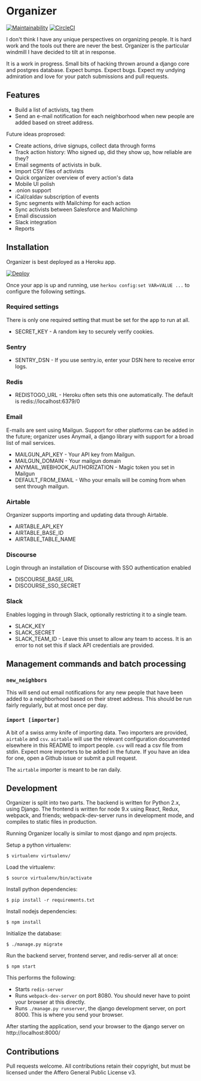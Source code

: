 # Organizer

[![Maintainability](https://api.codeclimate.com/v1/badges/86f7c614494ac53194e2/maintainability)](https://codeclimate.com/github/tdfischer/organizer/maintainability)
[![CircleCI](https://circleci.com/gh/tdfischer/organizer.svg?style=svg)](https://circleci.com/gh/tdfischer/organizer)


I don't think I have any unique perspectives on organizing people. It is hard
work and the tools out there are never the best. Organizer is the particular
windmill I have decided to tilt at in response.

It is a work in progress. Small bits of hacking thrown around a django core and
postgres database. Expect bumps. Expect bugs. Expect my undying admiration and
love for your patch submissions and pull requests.

## Features

* Build a list of activists, tag them
* Send an e-mail notification for each neighborhood when new people are added
  based on street address.

Future ideas proprosed:

* Create actions, drive signups, collect data through forms
* Track action history: Who signed up, did they show up, how reliable are they?
* Email segments of activists in bulk.
* Import CSV files of activists
* Quick organizer overview of every action's data
* Mobile UI polish
* .onion support
* iCal/caldav subscription of events
* Sync segments with Mailchimp for each action
* Sync activists between Salesforce and Mailchimp
* Email discussion
* Slack integration
* Reports

## Installation

Organizer is best deployed as a Heroku app.

[![Deploy](https://www.herokucdn.com/deploy/button.svg)](https://heroku.com/deploy)

Once your app is up and running, use ```herkou config:set VAR=VALUE ...``` to
configure the following settings.

### Required settings

There is only one required setting that must be set for the app to run at all.

* SECRET_KEY - A random key to securely verify cookies.

### Sentry

* SENTRY_DSN - If you use sentry.io, enter your DSN here to receive error logs.

### Redis

* REDISTOGO_URL - Heroku often sets this one automatically. The default is
  redis://localhost:6379/0

### Email

E-mails are sent using Mailgun. Support for other platforms can be added in the
future; organizer uses Anymail, a django library with support for a broad list
of mail services.

* MAILGUN_API_KEY - Your API key from Mailgun.
* MAILGUN_DOMAIN - Your mailgun domain 
* ANYMAIL_WEBHOOK_AUTHORIZATION - Magic token you set in Mailgun
* DEFAULT_FROM_EMAIL - Who your emails will be coming from when sent through
  mailgun.

### Airtable

Organizer supports importing and updating data through Airtable.

* AIRTABLE_API_KEY
* AIRTABLE_BASE_ID
* AIRTABLE_TABLE_NAME

### Discourse

Login through an installation of Discourse with SSO authentication enabled

* DISCOURSE_BASE_URL
* DISCOURSE_SSO_SECRET

### Slack

Enables logging in through Slack, optionally restricting it to a single team.

* SLACK_KEY
* SLACK_SECRET
* SLACK_TEAM_ID - Leave this unset to allow any team to access. It is an error
  to not set this if slack API credentials are provided.


## Management commands and batch processing

### ``new_neighbors``

This will send out email notifications for any new people that have been added
to a neighborhood based on their street address. This should be run fairly
regularly, but at most once per day.


### ``import [importer]``

A bit of a swiss army knife of importing data. Two importers are provided,
``airtable`` and ``csv``. ``airtable`` will use the relevant configuration
documented elsewhere in this README to import people. ``csv`` will read a csv
file from stdin. Expect more importers to be added in the future. If you have an
idea for one, open a Github issue or submit a pull request.

The ``airtable`` importer is meant to be ran daily.

## Development

Organizer is split into two parts. The backend is written for Python 2.x, using
Django. The frontend is written for node 9.x using React, Redux, webpack, and
friends; webpack-dev-server runs in development mode, and compiles to static
files in production.

Running Organizer locally is similar to most django and npm projects.

Setup a python virtualenv:

    $ virtualenv virtualenv/

Load the virtualenv:

    $ source virtualenv/bin/activate

Install python dependencies:

    $ pip install -r requirements.txt

Install nodejs dependencies:

    $ npm install

Initialize the database:

    $ ./manage.py migrate

Run the backend server, frontend server, and redis-server all at once:

    $ npm start

This performs the following:

* Starts ``redis-server``
* Runs ``webpack-dev-server`` on port 8080. You should never have to point your
  browser at this directly.
* Runs ``./manage.py runserver``, the django development server, on port 8000.
  This is where you send your browser.

After starting the application, send your browser to the django server on
http://localhost:8000/

## Contributions

Pull requests welcome. All contributions retain their copyright, but must be
licensed under the Affero General Public License v3.

